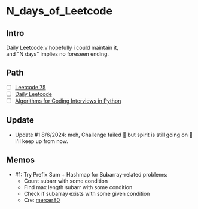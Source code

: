 # N_days_of_Leetcode

## Intro
Daily Leetcode:v hopefully i could maintain it, \
and "N days" implies no foreseen ending.

## Path
- [ ] [Leetcode 75](https://leetcode.com/studyplan/leetcode-75/)
- [ ] [Daily Leetcode](https://leetcode.com/problemset/)
- [ ] [Algorithms for Coding Interviews in Python](https://www.educative.io/courses/algorithms-coding-interviews-python)

## Update
- Update #1 8/6/2024: meh, Challenge failed 🙂 but spirit is still going on 🙂 I'll keep up from now.

## Memos
- #1: Try Prefix Sum + Hashmap for Subarray-related problems:
    - Count subarr with some condition
    - Find max length subarr with some condition
    - Check if subarray exists with some given condition
    - Cre: [mercer80](https://leetcode.com/problems/continuous-subarray-sum/solutions/5276981/prefix-sum-hashmap-patterns-7-problems/)